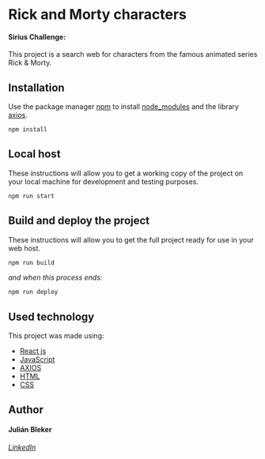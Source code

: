# Rick and Morty characters
#### Sirius  Challenge: 
This project is a search web for characters from the famous animated series Rick & Morty.

## Installation

Use the package manager [npm](https://www.npmjs.com/package/npm) to install [node_modules](https://nodejs.org/api/modules.html) and the library [axios](https://axios-http.com/docs/intro).

```bash
npm install
```
## Local host

These instructions will allow you to get a working copy of the project on your local machine for development and testing purposes.

```bash
npm run start
```

## Build and deploy the project

These instructions will allow you to get the full project ready for use in your web host.

```bash
npm run build
```
*and when this process ends:*
 
```bash
npm run deploy
```

## Used technology

This project was made using:

* [React js](https://es.reactjs.org/)
* [JavaScript](https://www.javascript.com/)
* [AXIOS](https://axios-http.com/docs/intro)
* [HTML](https://html.com/)
* [CSS](https://www.w3.org/Style/CSS/Overview.en.html)

## Author

#### Julián Bleker

*[LinkedIn](https://www.linkedin.com/in/julian-bleker/)*
